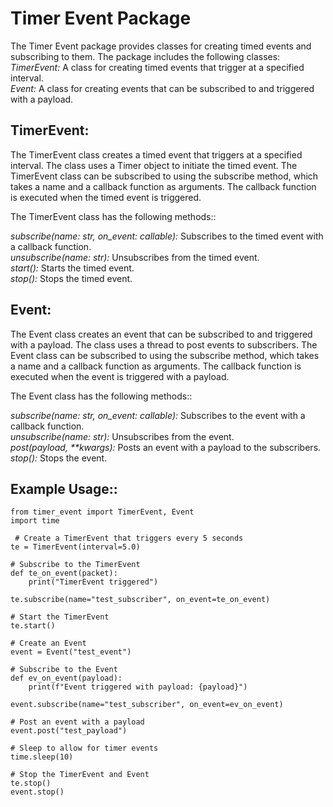 # Timer Event Package

The Timer Event package provides classes for creating timed events and subscribing to them. The package includes the following classes:
 *TimerEvent:* A class for creating timed events that trigger at a specified interval.\
 *Event:* A class for creating events that can be subscribed to and triggered with a payload.

## **TimerEvent:**

The TimerEvent class creates a timed event that triggers at a specified interval. The class uses a Timer object to initiate the timed event. The TimerEvent class can be subscribed to using the subscribe method, which takes a name and a callback function as arguments. The callback function is executed when the timed event is triggered.

The  TimerEvent class has the following methods::

 *subscribe(name: str, on_event: callable):* Subscribes to the timed event with a callback function.\
 *unsubscribe(name: str):* Unsubscribes from the timed event.\
 *start():* Starts the timed event.\
 *stop():* Stops the timed event.

## **Event:**

The Event class creates an event that can be subscribed to and triggered with a payload. The class uses a thread to post events to subscribers. The Event class can be subscribed to using the subscribe method, which takes a name and a callback function as arguments. The callback function is executed when the event is triggered with a payload.

The Event class has the following methods::

 *subscribe(name: str, on_event: callable):* Subscribes to the event with a callback function.\
 *unsubscribe(name: str):* Unsubscribes from the event.\
 *post(payload, \*\*kwargs):* Posts an event with a payload to the subscribers.\
 *stop():* Stops the event.
 
 ## Example Usage::

    from timer_event import TimerEvent, Event
    import time

     # Create a TimerEvent that triggers every 5 seconds
    te = TimerEvent(interval=5.0)

    # Subscribe to the TimerEvent
    def te_on_event(packet):
        print("TimerEvent triggered")

    te.subscribe(name="test_subscriber", on_event=te_on_event)

    # Start the TimerEvent
    te.start()

    # Create an Event
    event = Event("test_event")

    # Subscribe to the Event
    def ev_on_event(payload):
        print(f"Event triggered with payload: {payload}")

    event.subscribe(name="test_subscriber", on_event=ev_on_event)

    # Post an event with a payload
    event.post("test_payload")

    # Sleep to allow for timer events
    time.sleep(10)

    # Stop the TimerEvent and Event
    te.stop()
    event.stop()

